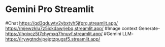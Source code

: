 # Gemini Pro Streamlit
#Chat
                 https://qd3qduwtv2ybxtvh5jfprq.streamlit.app/
https://mjewzklu7z5ickdawrjebq.streamlit.app/
	#Image context Generate- 
                        https://lhqixcz5t7chymxq7hnuvf.streamlit.app/
	#Gemini LLM- 
                         https://lrywgtndvjpejqtzpugsf5.streamlit.app/

